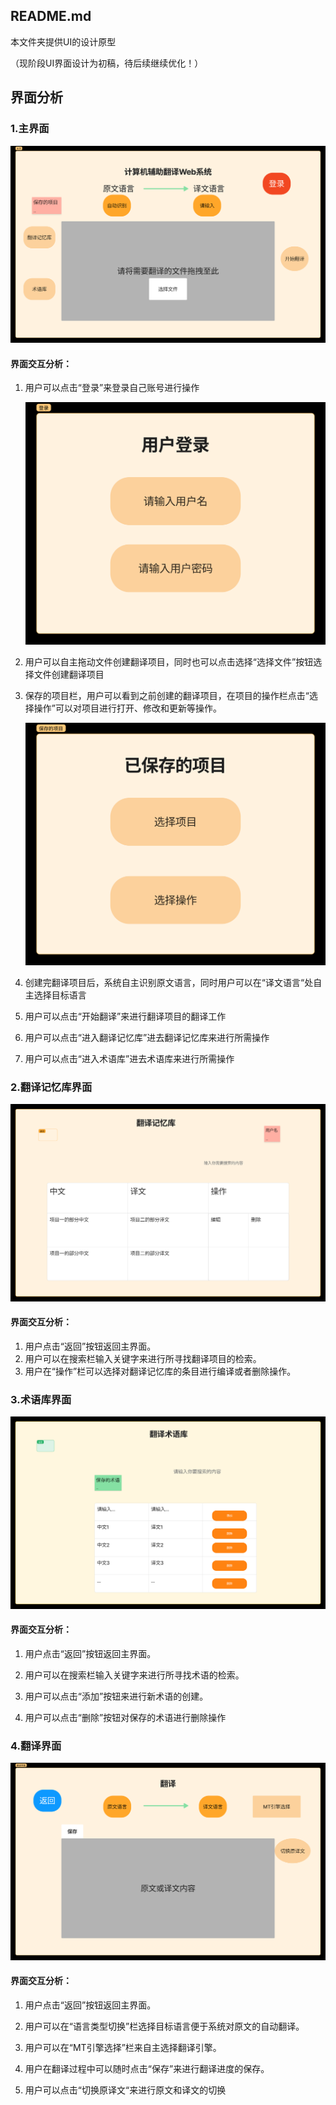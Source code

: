 ## README.md

本文件夹提供UI的设计原型

（现阶段UI界面设计为初稿，待后续继续优化！）

## 界面分析

### 1.主界面

![主界面](UIimg/1.png)

#### 界面交互分析：

1. 用户可以点击“登录”来登录自己账号进行操作

   ![用户登录](UIimg/5.png)

2. 用户可以自主拖动文件创建翻译项目，同时也可以点击选择“选择文件”按钮选择文件创建翻译项目

3. 保存的项目栏，用户可以看到之前创建的翻译项目，在项目的操作栏点击“选择操作”可以对项目进行打开、修改和更新等操作。

   ![已保存的项目](UIimg/6.png)

4. 创建完翻译项目后，系统自主识别原文语言，同时用户可以在“译文语言“处自主选择目标语言

5. 用户可以点击“开始翻译”来进行翻译项目的翻译工作

6. 用户可以点击“进入翻译记忆库”进去翻译记忆库来进行所需操作

7. 用户可以点击“进入术语库”进去术语库来进行所需操作

### 2.翻译记忆库界面

![翻译记忆库](UIimg/2.png)

#### 界面交互分析：

1. 用户点击“返回”按钮返回主界面。
2. 用户可以在搜索栏输入关键字来进行所寻找翻译项目的检索。
3. 用户在“操作”栏可以选择对翻译记忆库的条目进行编译或者删除操作。

### 3.术语库界面

![术语库](UIimg/3.png)

#### 界面交互分析：

1. 用户点击“返回”按钮返回主界面。

2. 用户可以在搜索栏输入关键字来进行所寻找术语的检索。

3. 用户可以点击“添加”按钮来进行新术语的创建。

4. 用户可以点击“删除”按钮对保存的术语进行删除操作

### 4.翻译界面

![翻译界面](UIimg/4.png)

#### 界面交互分析：

1. 用户点击“返回”按钮返回主界面。

2. 用户可以在“语言类型切换”栏选择目标语言便于系统对原文的自动翻译。

3. 用户可以在“MT引擎选择”栏来自主选择翻译引擎。

4. 用户在翻译过程中可以随时点击“保存”来进行翻译进度的保存。

5. 用户可以点击“切换原译文“来进行原文和译文的切换
